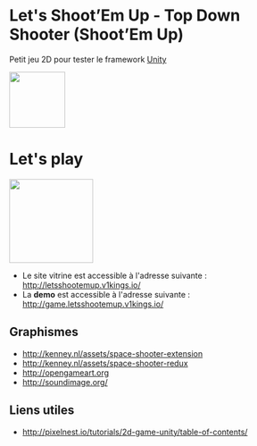 # Let's Shoot’Em Up - Top Down Shooter (Shoot’Em Up)

Petit jeu 2D pour tester le framework [Unity](https://unity3d.com/fr)

<img src="https://unity3d.com/profiles/unity3d/themes/unity/images/company/brand/logos/primary/unity-logo.png" height="100"/>

# Let's play

<img src="https://github.com/achorein/letsshootemup-unity/raw/master/Assets/Sprites/UI/logo-512x512.png" height="150"/>

- Le site vitrine est accessible à l'adresse suivante : http://letsshootemup.v1kings.io/
- La **demo** est accessible à l'adresse suivante : http://game.letsshootemup.v1kings.io/

## Graphismes

- http://kenney.nl/assets/space-shooter-extension
- http://kenney.nl/assets/space-shooter-redux
- http://opengameart.org
- http://soundimage.org/

## Liens utiles

- http://pixelnest.io/tutorials/2d-game-unity/table-of-contents/

